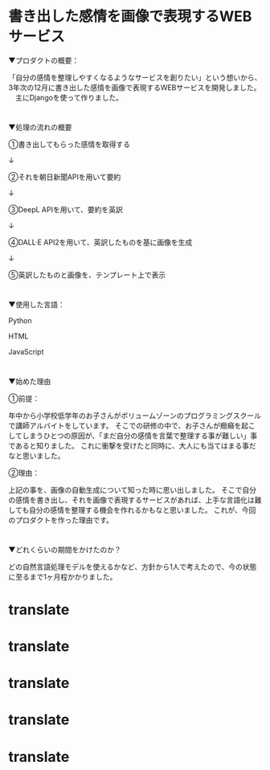 # 書き出した感情を画像で表現するWEBサービス


▼プロダクトの概要：

「自分の感情を整理しやすくなるようなサービスを創りたい」という想いから、3年次の12月に書き出した感情を画像で表現するWEBサービスを開発しました。
　主にDjangoを使って作りました。
 
#
▼処理の流れの概要
 
①書き出してもらった感情を取得する

↓

②それを朝日新聞APIを用いて要約

↓

③DeepL APIを用いて、要約を英訳

↓

④DALL·E API2を用いて、英訳したものを基に画像を生成

↓

⑤英訳したものと画像を、テンプレート上で表示
#


▼使用した言語：

Python 

HTML

JavaScript

#
▼始めた理由

①前提：

年中から小学校低学年のお子さんがボリュームゾーンのプログラミングスクールで講師アルバイトをしています。 
そこでの研修の中で、お子さんが癇癪を起こしてしまうひとつの原因が、「まだ自分の感情を言葉で整理する事が難しい」事であると知りました。 これに衝撃を受けたと同時に、大人にも当てはまる事だなと思いました。 


②理由：

上記の事を、画像の自動生成について知った時に思い出しました。 そこで自分の感情を書き出し、それを画像で表現するサービスがあれば、上手な言語化は難しても自分の感情を整理する機会を作れるかもなと思いました。 これが、今回のプロダクトを作った理由です。

#
▼どれくらいの期間をかけたのか？

 どの自然言語処理モデルを使えるかなど、方針から1人で考えたので、今の状態に至るまで1ヶ月程かかりました。
# translate
# translate
# translate
# translate
# translate
